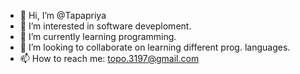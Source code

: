 - 👋 Hi, I’m @Tapapriya
- 👀 I’m interested in software deveploment.
- 🌱 I’m currently learning programming.
- 💞️ I’m looking to collaborate on learning different prog. languages. 
- 📫 How to reach me:  topo.3197@gmail.com

<!---
Tapapriya/Tapapriya is a ✨ special ✨ repository because its `README.md` (this file) appears on your GitHub profile.
You can click the Preview link to take a look at your changes.
--->
